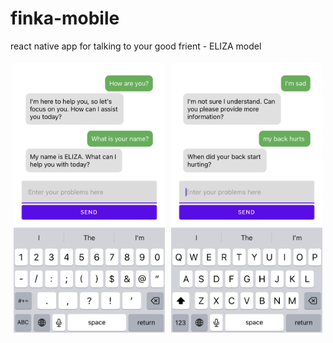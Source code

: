 # finka-mobile

react native app for talking to your good frient - ELIZA model

<div style="display: flex;">
  <div style="flex: 50.00%; padding: 5px;">
    <img src="assets/IMG_1207.png" alt="First screenshot" style="width:100%">
  </div>
  <div style="flex: 50.00%; padding: 5px;">
    <img src="assets/IMG_1208.png" alt="Second screenshot" style="width:100%">
  </div>
</div>
